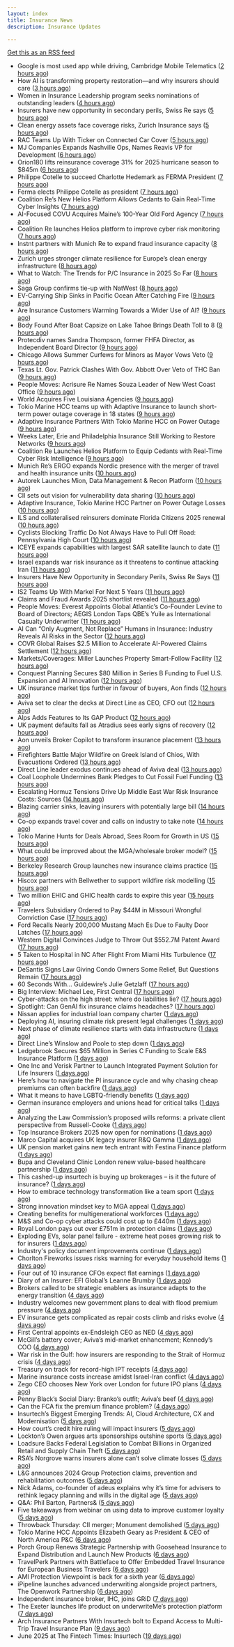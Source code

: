 ```yaml
---
layout: index
title: Insurance News
description: Insurance Updates

---
```


[Get this as an RSS feed](/insurance.rss)

<!-- news_marker starts -->
- Google is most used app while driving, Cambridge Mobile Telematics ([2 hours ago](https://www.dig-in.com/news/google-most-used-while-driving-cambridge-mobile-telematics))
- How AI is transforming property restoration—and why insurers should care ([3 hours ago](https://www.dig-in.com/opinion/how-ai-is-transforming-property-restoration))
- Women in Insurance Leadership program seeks nominations of outstanding leaders ([4 hours ago](https://www.dig-in.com/news/2025-women-in-insurance-leadership-nominations-open))
- Insurers have new opportunity in secondary perils, Swiss Re says ([5 hours ago](https://www.dig-in.com/articles/insurers-have-new-opportunity-in-secondary-perils-swiss-re))
- Clean energy assets face coverage risks, Zurich Insurance says ([5 hours ago](https://www.dig-in.com/articles/clean-energy-assets-face-coverage-risks-zurich-insurance))
- RAC Teams Up With Ticker on Connected Car Cover ([5 hours ago](https://insurance-edge.net/2025/06/24/rac-teams-up-with-ticker-on-connected-car-cover/))
- MJ Companies Expands Nashville Ops, Names Reavis VP for Development ([6 hours ago](https://www.insurancejournal.com/news/southeast/2025/06/24/828984.htm))
- Orion180 lifts reinsurance coverage 31% for 2025 hurricane season to $845m ([6 hours ago](https://www.reinsurancene.ws/orion180-lifts-reinsurance-coverage-31-for-2025-hurricane-season-to-845m/))
- Philippe Cotelle to succeed Charlotte Hedemark as FERMA President ([7 hours ago](https://www.reinsurancene.ws/philippe-cotelle-to-succeed-charlotte-hedemark-as-ferma-president/))
- Ferma elects Philippe Cotelle as president ([7 hours ago](https://www.postonline.co.uk/risk-management/7957992/ferma-elects-philippe-cotelle-as-president))
- Coalition Re’s New Helios Platform Allows Cedants to Gain Real-Time Cyber Insights ([7 hours ago](https://www.insurancejournal.com/news/national/2025/06/24/828970.htm))
- AI-Focused COVU Acquires Maine’s 100-Year Old Ford Agency ([7 hours ago](https://www.insurancejournal.com/news/east/2025/06/24/828968.htm))
- Coalition Re launches Helios platform to improve cyber risk monitoring ([7 hours ago](https://www.reinsurancene.ws/coalition-re-launches-helios-platform-to-improve-cyber-risk-monitoring/))
- Instnt partners with Munich Re to expand fraud insurance capacity ([8 hours ago](https://www.reinsurancene.ws/instnt-partners-with-munich-re-to-expand-fraud-insurance-capacity/))
- Zurich urges stronger climate resilience for Europe’s clean energy infrastructure ([8 hours ago](https://www.reinsurancene.ws/zurich-urges-stronger-climate-resilience-for-europes-clean-energy-infrastructure/))
- What to Watch: The Trends for P/C Insurance in 2025 So Far ([8 hours ago](https://www.insurancejournal.com/news/national/2025/06/24/828952.htm))
- Saga Group confirms tie-up with NatWest ([8 hours ago](https://www.insurancebusinessmag.com/uk/news/breaking-news/saga-group-confirms-tieup-with-natwest-540271.aspx))
- EV-Carrying Ship Sinks in Pacific Ocean After Catching Fire ([9 hours ago](https://www.insurancejournal.com/news/international/2025/06/24/828902.htm))
- Are Insurance Customers Warming Towards a Wider Use of AI? ([9 hours ago](https://insurance-edge.net/2025/06/24/are-insurance-customers-warming-towards-a-wider-use-of-ai/))
- Body Found After Boat Capsize on Lake Tahoe Brings Death Toll to 8 ([9 hours ago](https://www.insurancejournal.com/news/west/2025/06/24/828938.htm))
- Protecdiv names Sandra Thompson, former FHFA Director, as Independent Board Director ([9 hours ago](https://www.reinsurancene.ws/protecdiv-names-sandra-thompson-former-fhfa-director-as-independent-board-director/))
- Chicago Allows Summer Curfews for Minors as Mayor Vows Veto ([9 hours ago](https://www.insurancejournal.com/news/midwest/2025/06/24/828934.htm))
- Texas Lt. Gov. Patrick Clashes With Gov. Abbott Over Veto of THC Ban ([9 hours ago](https://www.insurancejournal.com/news/southcentral/2025/06/24/828927.htm))
- People Moves: Acrisure Re Names Souza Leader of New West Coast Office ([9 hours ago](https://www.insurancejournal.com/news/west/2025/06/24/828806.htm))
- World Acquires Five Louisiana Agencies ([9 hours ago](https://www.insurancejournal.com/news/southcentral/2025/06/24/828923.htm))
- Tokio Marine HCC teams up with Adaptive Insurance to launch short-term power outage coverage in 18 states ([9 hours ago](https://www.reinsurancene.ws/tokio-marine-hcc-teams-up-with-adaptive-insurance-to-launch-short-term-power-outage-coverage-in-18-states/))
- Adaptive Insurance Partners With Tokio Marine HCC on Power Outage ([9 hours ago](https://insurance-edge.net/2025/06/24/adaptive-insurance-partners-with-tokio-marine-hcc-on-power-outage/))
- Weeks Later, Erie and Philadelphia Insurance Still Working to Restore Networks ([9 hours ago](https://www.insurancejournal.com/news/east/2025/06/24/828919.htm))
- Coalition Re Launches Helios Platform to Equip Cedants with Real-Time Cyber Risk Intelligence ([9 hours ago](https://www.insurtechinsights.com/coalition-re-launches-helios-platform-to-equip-cedants-with-real-time-cyber-risk-intelligence/))
- Munich Re’s ERGO expands Nordic presence with the merger of travel and health insurance units ([10 hours ago](https://www.reinsurancene.ws/munich-res-ergo-expands-nordic-presence-with-the-merger-of-travel-and-health-insurance-units/))
- Autorek Launches Mion, Data Management & Recon Platform ([10 hours ago](https://insurance-edge.net/2025/06/24/autorek-launches-mion-data-management-recon-platform/))
- CII sets out vision for vulnerability data sharing ([10 hours ago](https://ifamagazine.com/cii-sets-out-vision-for-vulnerability-data-sharing/))
- Adaptive Insurance, Tokio Marine HCC Partner on Power Outage Losses ([10 hours ago](https://www.insurancejournal.com/news/national/2025/06/24/828825.htm))
- ILS and collateralised reinsurers dominate Florida Citizens 2025 renewal ([10 hours ago](https://www.reinsurancene.ws/ils-and-collateralised-reinsurers-dominate-florida-citizens-2025-renewal/))
- Cyclists Blocking Traffic Do Not Always Have to Pull Off Road: Pennsylvania High Court ([10 hours ago](https://www.insurancejournal.com/news/east/2025/06/24/828904.htm))
- ICEYE expands capabilities with largest SAR satellite launch to date ([11 hours ago](https://www.reinsurancene.ws/iceye-expands-capabilities-with-largest-sar-satellite-launch-to-date/))
- Israel expands war risk insurance as it threatens to continue attacking Iran ([11 hours ago](https://www.insurancebusinessmag.com/uk/news/breaking-news/israel-expands-war-risk-insurance-as-it-threatens-to-continue-attacking-iran-540229.aspx))
- Insurers Have New Opportunity in Secondary Perils, Swiss Re Says ([11 hours ago](https://www.insurancejournal.com/news/international/2025/06/24/828898.htm))
- IS2 Teams Up With Markel For Next 5 Years ([11 hours ago](https://insurance-edge.net/2025/06/24/is2-teams-up-with-markel-for-next-5-years/))
- Claims and Fraud Awards 2025 shortlist revealed ([11 hours ago](https://www.postonline.co.uk/claims/7957977/claims-and-fraud-awards-2025-shortlist-revealed))
- People Moves: Everest Appoints Global Atlantic’s Co-Founder Levine to Board of Directors; AEGIS London Taps QBE’s Yuile as International Casualty Underwriter ([11 hours ago](https://www.insurancejournal.com/news/international/2025/06/24/828893.htm))
- AI Can “Only Augment, Not Replace” Humans in Insurance: Industry Reveals AI Risks in the Sector ([12 hours ago](https://thefintechtimes.com/ai-can-only-augment-not-replace-humans-in-insurance-industry-reveals-ai-risks-in-the-sector/))
- COVR Global Raises $2.5 Million to Accelerate AI-Powered Claims Settlement ([12 hours ago](https://www.insurtechinsights.com/covr-global-raises-2-5-million-to-accelerate-ai-powered-claims-settlement/))
- Markets/Coverages: Miller Launches Property Smart-Follow Facility ([12 hours ago](https://www.insurancejournal.com/news/international/2025/06/24/828887.htm))
- Conquest Planning Secures $80 Million in Series B Funding to Fuel U.S. Expansion and AI Innovation ([12 hours ago](https://www.insurtechinsights.com/conquest-planning-secures-80-million-in-series-b-funding-to-fuel-u-s-expansion-and-ai-innovation/))
- UK insurance market tips further in favour of buyers, Aon finds ([12 hours ago](https://www.insurancebusinessmag.com/uk/news/breaking-news/uk-insurance-market-tips-further-in-favour-of-buyers-aon-finds-540199.aspx))
- Aviva set to clear the decks at Direct Line as CEO, CFO out ([12 hours ago](https://www.insurancebusinessmag.com/uk/news/breaking-news/aviva-set-to-clear-the-decks-at-direct-line-as-ceo-cfo-out-540198.aspx))
- Alps Adds Features to Its GAP Product ([12 hours ago](https://insurance-edge.net/2025/06/24/alps-adds-features-to-its-gap-product/))
- UK payment defaults fall as Atradius sees early signs of recovery ([12 hours ago](https://www.insurancebusinessmag.com/uk/news/breaking-news/uk-payment-defaults-fall-as-atradius-sees-early-signs-of-recovery-540191.aspx))
- Aon unveils Broker Copilot to transform insurance placement ([13 hours ago](https://www.insurancebusinessmag.com/uk/news/technology/aon-unveils-broker-copilot-to-transform-insurance-placement-540189.aspx))
- Firefighters Battle Major Wildfire on Greek Island of Chios, With Evacuations Ordered ([13 hours ago](https://www.insurancejournal.com/news/international/2025/06/24/828883.htm))
- Direct Line leader exodus continues ahead of Aviva deal ([13 hours ago](https://www.postonline.co.uk/news/7957990/direct-line-leader-exodus-continues-ahead-of-aviva-deal))
- Coal Loophole Undermines Bank Pledges to Cut Fossil Fuel Funding ([13 hours ago](https://www.insurancejournal.com/news/international/2025/06/24/828868.htm))
- Escalating Hormuz Tensions Drive Up Middle East War Risk Insurance Costs: Sources ([14 hours ago](https://www.insurancejournal.com/news/international/2025/06/24/828858.htm))
- Blazing carrier sinks, leaving insurers with potentially large bill ([14 hours ago](https://www.insurancebusinessmag.com/uk/news/breaking-news/blazing-carrier-sinks-leaving-insurers-with-potentially-large-bill-540245.aspx))
- Co-op expands travel cover and calls on industry to take note ([14 hours ago](https://www.postonline.co.uk/personal/7957986/co-op-expands-travel-cover-and-calls-on-industry-to-take-note))
- Tokio Marine Hunts for Deals Abroad, Sees Room for Growth in US ([15 hours ago](https://www.insurancejournal.com/news/international/2025/06/24/828854.htm))
- What could be improved about the MGA/wholesale broker model? ([15 hours ago](https://www.insurancebusinessmag.com/uk/tv/what-could-be-improved-about-the-mgawholesale-broker-model-540171.aspx))
- Berkeley Research Group launches new insurance claims practice ([15 hours ago](https://www.insurancebusinessmag.com/uk/news/breaking-news/berkeley-research-group-launches-new-insurance-claims-practice-540170.aspx))
- Hiscox partners with Bellwether to support wildfire risk modelling ([15 hours ago](https://www.insurancebusinessmag.com/uk/news/catastrophe/hiscox-partners-with-bellwether-to-support-wildfire-risk-modelling-540169.aspx))
- Two million EHIC and GHIC health cards to expire this year ([15 hours ago](https://www.insurancebusinessmag.com/uk/news/travel/two-million-ehic-and-ghic-health-cards-to-expire-this-year-540168.aspx))
- Travelers Subsidiary Ordered to Pay $44M in Missouri Wrongful Conviction Case ([17 hours ago](https://www.insurancejournal.com/news/midwest/2025/06/24/828850.htm))
- Ford Recalls Nearly 200,000 Mustang Mach Es Due to Faulty Door Latches ([17 hours ago](https://www.insurancejournal.com/news/national/2025/06/24/828830.htm))
- Western Digital Convinces Judge to Throw Out $552.7M Patent Award ([17 hours ago](https://www.insurancejournal.com/news/national/2025/06/24/828835.htm))
- 5 Taken to Hospital in NC After Flight From Miami Hits Turbulence ([17 hours ago](https://www.insurancejournal.com/news/southeast/2025/06/24/828846.htm))
- DeSantis Signs Law Giving Condo Owners Some Relief, But Questions Remain ([17 hours ago](https://www.insurancejournal.com/news/southeast/2025/06/24/828842.htm))
- 60 Seconds With... Guidewire’s Julie Getzlaff ([17 hours ago](https://www.postonline.co.uk/technology/7957616/60-seconds-with-guidewire%E2%80%99s-julie-getzlaff))
- Big Interview: Michael Lee, First Central ([17 hours ago](https://www.postonline.co.uk/personal/7957823/big-interview-michael-lee-first-central))
- Cyber-attacks on the high street: where do liabilities lie? ([17 hours ago](https://www.postonline.co.uk/commercial/7957856/cyber-attacks-on-the-high-street-where-do-liabilities-lie))
- Spotlight: Can GenAI fix insurance claims headaches? ([17 hours ago](https://www.postonline.co.uk/market-access/7957902/spotlight-can-genai-fix-insurance-claims-headaches))
- Nissan applies for industrial loan company charter ([1 days ago](https://www.dig-in.com/news/nissan-applies-for-industrial-loan-company-charter))
- Deploying AI, insuring climate risk present legal challenges ([1 days ago](https://www.dig-in.com/news/deploying-ai-insuring-climate-risk-present-legal-challenges))
- Next phase of climate resilience starts with data infrastructure ([1 days ago](https://www.dig-in.com/opinion/climate-resilience-starts-with-data-infrastructure))
- Direct Line’s Winslow and Poole to step down ([1 days ago](https://www.postonline.co.uk/news/7957985/direct-line%E2%80%99s-winslow-and-poole-to-step-down))
- Ledgebrook Secures $65 Million in Series C Funding to Scale E&S Insurance Platform ([1 days ago](https://www.insurtechinsights.com/ledgebrook-secures-65-million-in-series-c-funding-to-scale-es-insurance-platform/))
- One Inc and Verisk Partner to Launch Integrated Payment Solution for Life Insurers ([1 days ago](https://www.insurtechinsights.com/one-inc-and-verisk-partner-to-launch-integrated-payment-solution-for-life-insurers/))
- Here’s how to navigate the PI insurance cycle and why chasing cheap premiums can often backfire ([1 days ago](https://ifamagazine.com/advisers-heres-how-to-navigate-the-pi-insurance-cycle-and-why-chasing-cheap-premiums-can-often-backfire/))
- What it means to have LGBTQ-friendly benefits ([1 days ago](https://www.dig-in.com/news/what-it-means-to-have-lgbtq-friendly-benefits))
- German insurance employers and unions head for critical talks ([1 days ago](https://www.insurancebusinessmag.com/uk/news/breaking-news/german-insurance-employers-and-unions-head-for-critical-talks-540044.aspx))
- Analyzing the Law Commission’s proposed wills reforms: a private client perspective from Russell-Cooke ([1 days ago](https://ifamagazine.com/analyzing-the-law-commissions-proposed-wills-reforms-a-private-client-perspective-from-russell-cooke/))
- Top Insurance Brokers 2025 now open for nominations ([1 days ago](https://www.insurancebusinessmag.com/uk/news/breaking-news/top-insurance-brokers-2025-now-open-for-nominations-540042.aspx))
- Marco Capital acquires UK legacy insurer R&Q Gamma ([1 days ago](https://www.insurancebusinessmag.com/uk/news/breaking-news/marco-capital-acquires-uk-legacy-insurer-randq-gamma-540040.aspx))
- UK pension market gains new tech entrant with Festina Finance platform ([1 days ago](https://www.insurancebusinessmag.com/uk/news/life-insurance/uk-pension-market-gains-new-tech-entrant-with-festina-finance-platform-540039.aspx))
- Bupa and Cleveland Clinic London renew value-based healthcare partnership ([1 days ago](https://www.insurancebusinessmag.com/uk/news/life-insurance/bupa-and-cleveland-clinic-london-renew-valuebased-healthcare-partnership-540038.aspx))
- This cashed-up insurtech is buying up brokerages – is it the future of insurance? ([1 days ago](https://www.insurancebusinessmag.com/uk/news/technology/this-cashedup-insurtech-is-buying-up-brokerages--is-it-the-future-of-insurance-540037.aspx))
- How to embrace technology transformation like a team sport ([1 days ago](https://www.insurtechinsights.com/how-to-embrace-technology-transformation-like-a-team-sport/))
- Strong innovation mindset key to MGA appeal ([1 days ago](https://www.postonline.co.uk/broker/7957981/strong-innovation-mindset-key-to-mga-appeal))
- Creating benefits for multigenerational workforces ([1 days ago](https://www.dig-in.com/advisers/opinion/creating-benefits-for-multigenerational-workforces))
- M&S and Co-op cyber attacks could cost up to £440m ([1 days ago](https://www.postonline.co.uk/commercial/7957982/ms-and-co-op-cyber-attacks-could-cost-up-to-%C2%A3440m))
- Royal London pays out over £751m in protection claims ([1 days ago](https://ifamagazine.com/royal-london-pays-out-over-751m-in-protection-claims/))
- Exploding EVs, solar panel failure - extreme heat poses growing risk to for insurers ([1 days ago](https://www.insurancebusinessmag.com/uk/news/breaking-news/exploding-evs-solar-panel-failure--extreme-heat-poses-growing-risk-to-for-insurers-540015.aspx))
- Industry's policy document improvements continue ([1 days ago](https://www.insurancebusinessmag.com/uk/news/breaking-news/industrys-policy-document-improvements-continue-540014.aspx))
- Chorlton Fireworks issues risks warning for everyday household items ([1 days ago](https://www.insurancebusinessmag.com/uk/news/catastrophe/chorlton-fireworks-issues-risks-warning-for-everyday-household-items-540013.aspx))
- Four out of 10 insurance CFOs expect flat earnings ([1 days ago](https://www.postonline.co.uk/personal/7957743/four-out-of-10-insurance-cfos-expect-flat-earnings))
- Diary of an Insurer: EFI Global’s Leanne Brumby ([1 days ago](https://www.postonline.co.uk/claims/7957491/diary-of-an-insurer-efi-global%E2%80%99s-leanne-brumby))
- Brokers called to be strategic enablers as insurance adapts to the energy transition ([4 days ago](https://www.insurancebusinessmag.com/uk/news/breaking-news/brokers-called-to-be-strategic-enablers-as-insurance-adapts-to-the-energy-transition-539905.aspx))
- Industry welcomes new government plans to deal with flood premium pressure ([4 days ago](https://www.insurancebusinessmag.com/uk/news/catastrophe/industry-welcomes-new-government-plans-to-deal-with-flood-premium-pressure-539938.aspx))
- EV insurance gets complicated as repair costs climb and risks evolve ([4 days ago](https://www.insurancebusinessmag.com/uk/news/auto-motor/ev-insurance-gets-complicated-as-repair-costs-climb-and-risks-evolve-539915.aspx))
- First Central appoints ex-Endsleigh CEO as NED ([4 days ago](https://www.postonline.co.uk/news/7957978/first-central-appoints-ex-endsleigh-ceo-as-ned))
- McGill’s battery cover; Aviva’s mid-market enhancement; Kennedy’s COO ([4 days ago](https://www.postonline.co.uk/news/7957971/mcgill%E2%80%99s-battery-cover-aviva%E2%80%99s-mid-market-enhancement-kennedy%E2%80%99s-coo))
- War risk in the Gulf: how insurers are responding to the Strait of Hormuz crisis ([4 days ago](https://www.insurancebusinessmag.com/uk/news/breaking-news/war-risk-in-the-gulf-how-insurers-are-responding-to-the-strait-of-hormuz-crisis-539867.aspx))
- Treasury on track for record-high IPT receipts ([4 days ago](https://www.insurancebusinessmag.com/uk/news/breaking-news/treasury-on-track-for-recordhigh-ipt-receipts-539866.aspx))
- Marine insurance costs increase amidst Israel-Iran conflict ([4 days ago](https://www.postonline.co.uk/news/7957976/marine-insurance-costs-increase-amidst-israel-iran-conflict))
- Zego CEO chooses New York over London for future IPO plans ([4 days ago](https://www.postonline.co.uk/technology/7957974/zego-ceo-chooses-new-york-over-london-for-future-ipo-plans))
- Penny Black’s Social Diary: Branko’s outfit; Aviva’s beef ([4 days ago](https://www.postonline.co.uk/people/7957773/penny-black%E2%80%99s-social-diary-branko%E2%80%99s-outfit-aviva%E2%80%99s-beef))
- Can the FCA fix the premium finance problem? ([4 days ago](https://www.postonline.co.uk/regulation/7957972/can-the-fca-fix-the-premium-finance-problem))
- Insurtech’s Biggest Emerging Trends: AI, Cloud Architecture, CX and Modernisation ([5 days ago](https://thefintechtimes.com/insurtech-biggest-emerging-trends-ai-cloud-architecture-cx-and-data/))
- How court’s credit hire ruling will impact insurers ([5 days ago](https://www.postonline.co.uk/claims/7957969/how-court%E2%80%99s-credit-hire-ruling-will-impact-insurers))
- Lockton’s Owen argues arts sponsorships outshine sports ([5 days ago](https://www.postonline.co.uk/news/7957959/lockton%E2%80%99s-owen-argues-arts-sponsorships-outshine-sports))
- Loadsure Backs Federal Legislation to Combat Billions in Organized Retail and Supply Chain Theft ([5 days ago](https://www.insurtechinsights.com/loadsure-backs-federal-legislation-to-combat-billions-in-organized-retail-and-supply-chain-theft/))
- RSA’s Norgrove warns insurers alone can’t solve climate losses ([5 days ago](https://www.postonline.co.uk/commercial/7957966/rsa%E2%80%99s-norgrove-warns-insurers-alone-can%E2%80%99t-solve-climate-losses))
- L&G announces 2024 Group Protection claims, prevention and rehabilitation outcomes ([5 days ago](https://ifamagazine.com/lg-announces-2024-group-protection-claims-prevention-and-rehabilitation-outcomes/))
- Nick Adams, co-founder of adeus explains why it’s time for advisers to rethink legacy planning and wills in the digital age ([5 days ago](https://ifamagazine.com/nick-adams-co-founder-of-adeus-explains-why-its-time-for-advisers-to-rethink-legacy-planning-and-wills-in-the-digital-age/))
- Q&A: Phil Barton, Partners& ([5 days ago](https://www.postonline.co.uk/broker/7957564/qa-phil-barton-partners))
- Five takeaways from webinar on using data to improve customer loyalty ([5 days ago](https://www.postonline.co.uk/market-access/technology/7957941/five-takeaways-from-webinar-on-using-data-to-improve-customer-loyalty))
- Throwback Thursday: CII merger; Monument demolished ([5 days ago](https://www.postonline.co.uk/personal/7956731/throwback-thursday-cii-merger-monument-demolished))
- Tokio Marine HCC Appoints Elizabeth Geary as President & CEO of North America P&C ([6 days ago](https://www.insurtechinsights.com/tokio-marine-hcc-appoints-elizabeth-geary-as-president-ceo-of-north-america-pc/))
- Porch Group Renews Strategic Partnership with Goosehead Insurance to Expand Distribution and Launch New Products ([6 days ago](https://www.insurtechinsights.com/porch-group-renews-strategic-partnership-with-goosehead-insurance-to-expand-distribution-and-launch-new-products/))
- TravelPerk Partners with Battleface to Offer Embedded Travel Insurance for European Business Travelers ([6 days ago](https://www.insurtechinsights.com/travelperk-partners-with-battleface-to-offer-embedded-travel-insurance-for-european-business-travelers/))
- AMI Protection Viewpoint is back for a sixth year ([6 days ago](https://ifamagazine.com/ami-protection-viewpoint-is-back-for-a-sixth-year/))
- iPipeline launches advanced underwriting alongside project partners, The Openwork Partnership ([6 days ago](https://ifamagazine.com/ipipeline-launches-advanced-underwriting-alongside-project-partners-the-openwork-partnership/))
- Independent insurance broker, IHC, joins GRiD ([7 days ago](https://ifamagazine.com/independent-insurance-broker-ihc-joins-grid/))
- The Exeter launches life product on underwriteMe’s protection platform ([7 days ago](https://ifamagazine.com/the-exeter-launches-life-product-on-underwritemes-protection-platform/))
- Arch Insurance Partners With Insurtech bolt to Expand Access to Multi-Trip Travel Insurance Plan ([9 days ago](https://thefintechtimes.com/arch-insurance-partners-with-insurtech-bolt-to-expand-access-to-multi-trip-travel-insurance-plan/))
- June 2025 at The Fintech Times: Insurtech ([19 days ago](https://thefintechtimes.com/june-2025-at-the-fintech-times-insurtech/))

<!-- news_marker ends -->
